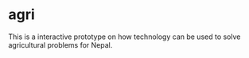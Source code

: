 # agri
This is a interactive prototype on how technology can be used to solve agricultural problems for Nepal.
